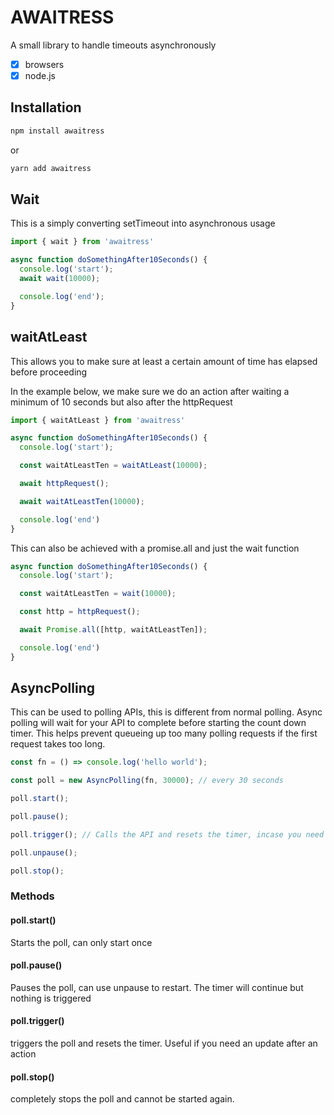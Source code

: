 # AWAITRESS

A small library to handle timeouts asynchronously

- [x] browsers
- [x] node.js

## Installation

```bash
npm install awaitress
```
or 
```bash
yarn add awaitress
```

## Wait
This is a simply converting setTimeout into asynchronous usage

```js
import { wait } from 'awaitress'

async function doSomethingAfter10Seconds() {
  console.log('start');
  await wait(10000);

  console.log('end');
}
```

## waitAtLeast
This allows you to make sure at least a certain amount of time has elapsed before proceeding

In the example below, we make sure we do an action after waiting a minimum of 10 seconds but also after the httpRequest
```js
import { waitAtLeast } from 'awaitress'

async function doSomethingAfter10Seconds() {
  console.log('start');

  const waitAtLeastTen = waitAtLeast(10000);

  await httpRequest();

  await waitAtLeastTen(10000);

  console.log('end')
}
```

This can also be achieved with a promise.all and just the wait function

```js
async function doSomethingAfter10Seconds() {
  console.log('start');

  const waitAtLeastTen = wait(10000);

  const http = httpRequest();

  await Promise.all([http, waitAtLeastTen]);

  console.log('end')
}
```

## AsyncPolling

This can be used to polling APIs, this is different from normal polling.
Async polling will wait for your API to complete before starting the count down timer. 
This helps prevent queueing up too many polling requests if the first request takes too long.

```js
const fn = () => console.log('hello world');

const poll = new AsyncPolling(fn, 30000); // every 30 seconds

poll.start();

poll.pause();

poll.trigger(); // Calls the API and resets the timer, incase you need to prematurely call the API

poll.unpause();

poll.stop();
```

### Methods

#### poll.start()
Starts the poll, can only start once

#### poll.pause()
Pauses the poll, can use unpause to restart. The timer will continue but nothing is triggered

#### poll.trigger()
triggers the poll and resets the timer. Useful if you need an update after an action

#### poll.stop()
completely stops the poll and cannot be started again.